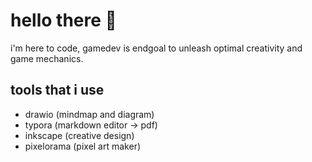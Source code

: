 # hello there 👋

i'm here to code, gamedev is endgoal to unleash optimal creativity and game mechanics.

## tools that i use

- drawio (mindmap and diagram)
- typora (markdown editor -> pdf)
- inkscape (creative design)
- pixelorama (pixel art maker)
